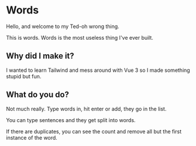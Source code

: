 # Words
Hello, and welcome to my Ted-oh wrong thing.

This is words. Words is the most useless thing I've ever built.

## Why did I make it?
I wanted to learn Tailwind and mess around with Vue 3 so I made something stupid but fun.

## What do you do?
Not much really. Type words in, hit enter or add, they go in the list.

You can type sentences and they get split into words.

If there are duplicates, you can see the count and remove all but the first instance of the word.